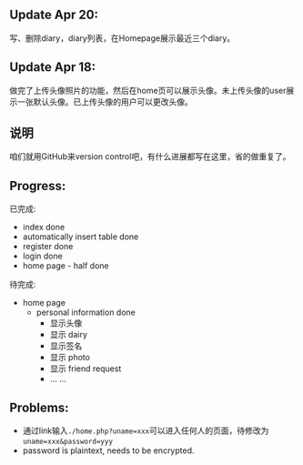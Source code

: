 ## Update Apr 20:

写、删除diary，diary列表，在Homepage展示最近三个diary。

## Update Apr 18:

做完了上传头像照片的功能，然后在home页可以展示头像。未上传头像的user展示一张默认头像。已上传头像的用户可以更改头像。


## 说明
咱们就用GitHub来version control吧，有什么进展都写在这里，省的做重复了。

## Progress:

已完成:
- index done
- automatically insert table done
- register done
- login done
- home page - half done
  
待完成:
- home page
  - personal information done
    - 显示头像
    - 显示 dairy
    - 显示签名
    - 显示 photo
    - 显示 friend request
    - ... ...

## Problems:
- 通过link输入`./home.php?uname=xxx`可以进入任何人的页面，待修改为`uname=xxx&password=yyy`
- password is plaintext, needs to be encrypted.
